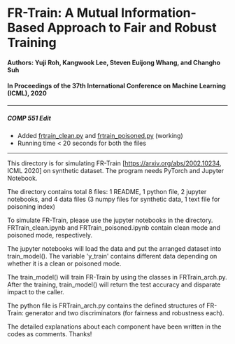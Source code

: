# FR-Train: A Mutual Information-Based Approach to Fair and Robust Training

#### Authors: Yuji Roh, Kangwook Lee, Steven Euijong Whang, and Changho Suh
#### In Proceedings of the 37th International Conference on Machine Learning (ICML), 2020

---
##### COMP 551 Edit 
 - Added [frtrain_clean.py](https://github.com/avinashbhat/fr-train/blob/master/frtrain_clean.py) and [frtrain_poisoned.py](https://github.com/avinashbhat/fr-train/blob/master/frtrain_poisoned.py) (working)
 - Running time < 20 seconds for both the files
---

This directory is for simulating FR-Train 
[https://arxiv.org/abs/2002.10234, ICML 2020] on synthetic dataset.
The program needs PyTorch and Jupyter Notebook.

The directory contains total 8 files: 1 README, 1 python file, 
2 jupyter notebooks, and 4 data files (3 numpy files for synthetic data, 
1 text file for poisoning index)

To simulate FR-Train, please use the jupyter notebooks in the directory.
FRTrain_clean.ipynb and FRTrain_poisoned.ipynb contain clean mode and
poisoned mode, respectively.

The jupyter notebooks will load the data and put the arranged dataset 
into train_model(). The variable 'y_train' contains different data 
depending on whether it is a clean or poisoned mode.

The train_model() will train FR-Train by using the classes in FRTrain_arch.py.
After the training, train_model() will return the test accuracy and
disparate impact to the caller.

The python file is FRTrain_arch.py contains the defined structures 
of FR-Train: generator and two discriminators (for fairness and 
robustness each). 

The detailed explanations about each component have been written 
in the codes as comments.
Thanks!
